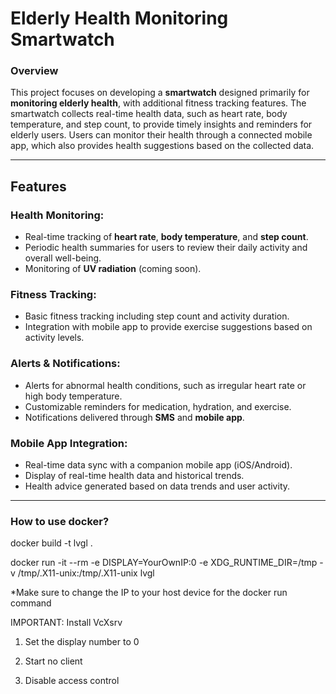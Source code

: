 # Elderly Health Monitoring Smartwatch

### Overview

This project focuses on developing a **smartwatch** designed primarily for **monitoring elderly health**, with additional fitness tracking features. The smartwatch collects real-time health data, such as heart rate, body temperature, and step count, to provide timely insights and reminders for elderly users. Users can monitor their health through a connected mobile app, which also provides health suggestions based on the collected data.

---

## Features

### Health Monitoring:
- Real-time tracking of **heart rate**, **body temperature**, and **step count**.
- Periodic health summaries for users to review their daily activity and overall well-being.
- Monitoring of **UV radiation** (coming soon).

### Fitness Tracking:
- Basic fitness tracking including step count and activity duration.
- Integration with mobile app to provide exercise suggestions based on activity levels.

### Alerts & Notifications:
- Alerts for abnormal health conditions, such as irregular heart rate or high body temperature.
- Customizable reminders for medication, hydration, and exercise.
- Notifications delivered through **SMS** and **mobile app**.

### Mobile App Integration:
- Real-time data sync with a companion mobile app (iOS/Android).
- Display of real-time health data and historical trends.
- Health advice generated based on data trends and user activity.

---

### How to use docker?

docker build -t lvgl .

docker run -it --rm -e DISPLAY=YourOwnIP:0 -e XDG_RUNTIME_DIR=/tmp -v /tmp/.X11-unix:/tmp/.X11-unix lvgl

*Make sure to change the IP to your host device for the docker run command

IMPORTANT: Install VcXsrv

1. Set the display number to 0

2. Start no client

3. Disable access control
